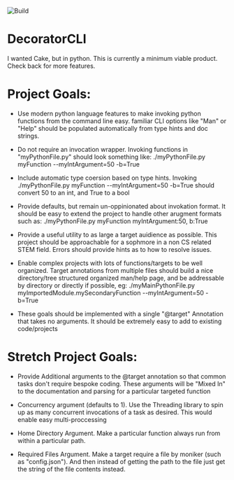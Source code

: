 ![Build](https://github.com/Isaak-Malers/DecoratorCLI/actions/workflows/WORKFLOW-FILE/badge.svg)


# DecoratorCLI
I wanted Cake, but in python.  This is currently a minimum viable product.  Check back for more features.

# Project Goals:
* Use modern python language features to make invoking python functions from the command line easy.  familiar CLI options like "Man" or "Help" should be populated automatically from type hints and doc strings.

* Do not require an invocation wrapper.  Invoking functions in "myPythonFile.py" should look something like:  ./myPythonFile.py myFunction --myIntArgument=50 -b=True

* Include automatic type coersion based on type hints.  Invoking ./myPythonFile.py myFunction --myIntArgument=50 -b=True should convert 50 to an int, and True to a bool

* Provide defaults, but remain un-oppinionated about invokation format.  It should be easy to extend the project to handle other arugment formats such as:  ./myPythonFile.py myFunction myIntArgument:50, b:True

* Provide a useful utility to as large a target auidience as possible.  This project should be approachable for a sophmore in a non CS related STEM field.  Errors should provide hints as to how to resolve issues.

* Enable complex projects with lots of functions/targets to be well organized.  Target annotations from multiple files should build a nice directory/tree structured organized man/help page, and be addressable by directory or directly if possible, eg:  ./myMainPythonFile.py myImportedModule.mySecondaryFunction --myIntArgument=50 -b=True

* These goals should be implemented with a single "@target" Annotation that takes no arguments.  It should be extremely easy to add to existing code/projects


# Stretch Project Goals:
* Provide Additional arguments to the @target annotation so that common tasks don't require bespoke coding.  These arguments will be "Mixed In" to the documentation and parsing for a particular targeted function

* Concurrency argument (defaults to 1).  Use the Threading library to spin up as many concurrent invocations of a task as desired.  This would enable easy multi-proccessing

* Home Directory Argument.  Make a particular function always run from within a particular path.

* Required Files Argument.  Make a target require a file by moniker (such as "config.json").  And then instead of getting the path to the file just get the string of the file contents instead.
